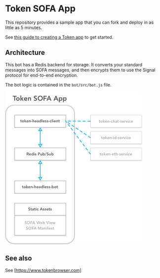 # Token SOFA App

This repository provides a sample app that you can fork and deploy in as little as 5 minutes.

See [this guide to creating a Token app](http://developers.tokenbrowser.com/docs/creating-a-token-app) to get started.

## Architecture

This bot has a Redis backend for storage. It converts your standard messages into SOFA messages, and then encrypts them to use the Signal protocol for end-to-end encryption.

The bot logic is contained in the `bot/src/bot.js` file.

![Connection Diagram](docs/images/connections.png)

## See also

See [https://www.tokenbrowser.com]
